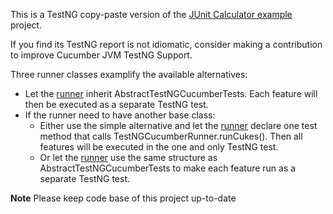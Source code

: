 This is a TestNG copy-paste version of the [JUnit Calculator example](https://github.com/cucumber/cucumber-jvm/tree/master/examples/java-calculator) project.

If you find its TestNG report is not idiomatic, consider making a contribution to improve Cucumber JVM TestNG Support.  

Three runner classes examplify the available alternatives:
* Let the [runner](src/test/java/cucumber/examples/java/calculator/RunCukesTest.java) inherit AbstractTestNGCucumberTests. Each feature will then be executed as a separate TestNG test.
* If the runner need to have another base class:
  * Either use the simple alternative and let the [runner](src/test/java/cucumber/examples/java/calculator/RunCukesByCompositionTest.java) declare one test method that calls TestNGCucumberRunner.runCukes(). Then all features will be executed in the one and only TestNG test.
  * Or let the [runner](src/test/java/cucumber/examples/java/calculator/RunCukesByFeatureAndCompositionTest.java) use the same structure as AbstractTestNGCucumberTests to make each feature run as a separate TestNG test.

**Note**
Please keep code base of this project up-to-date

